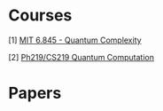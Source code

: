 # Courses

[1] [MIT 6.845 - Quantum Complexity](https://ocw.mit.edu/courses/6-845-quantum-complexity-theory-fall-2010/)

[2] [Ph219/CS219 Quantum Computation](http://theory.caltech.edu/~preskill/ph219/ph219_2021-22.html)


# Papers
